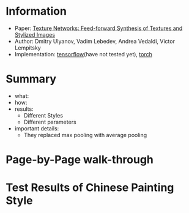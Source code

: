 # Information
* Paper: [Texture Networks: Feed-forward Synthesis of Textures and Stylized Images](https://arxiv.org/pdf/1603.03417v1.pdf)
* Author: Dmitry Ulyanov, Vadim Lebedev, Andrea Vedaldi, Victor Lempitsky
* Implementation: [tensorflow](https://github.com/ProofByConstruction/texture-networks)(have not tested yet), [torch](https://github.com/DmitryUlyanov/texture_nets)
# Summary
* what:
* how:
* results:
  * Different Styles
  <!-- ![result1](images/result1_neural_style.png) -->
  * Different parameters
  <!-- ![Structure Of Nets](images/result2_neural_style.png) -->
* important details:
  * They replaced max pooling with average pooling
# Page-by-Page walk-through
# Test Results of Chinese Painting Style
